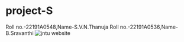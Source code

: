 # project-S
Roll no.-22191A0548,Name-S.V.N.Thanuja
Roll no.-22191A0536,Name-B.Sravanthi
![jntu website](https://github.com/boreddysravanthi/project-S/assets/140404012/9b95ab77-70bb-4772-bda2-227c6fc78c1c)
